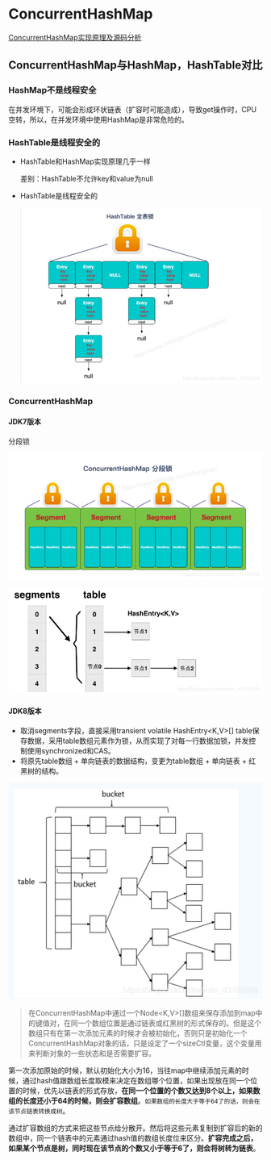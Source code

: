 # ConcurrentHashMap

[ConcurrentHashMap实现原理及源码分析](https://blog.csdn.net/weixin_43185598/article/details/87938882)

## ConcurrentHashMap与HashMap，HashTable对比

### HashMap不是线程安全

在并发环境下，可能会形成环状链表（扩容时可能造成），导致get操作时，CPU空转，所以，在并发环境中使用HashMap是非常危险的。

### HashTable是线程安全的

* HashTable和HashMap实现原理几乎一样

  差别：HashTable不允许key和value为null

* HashTable是线程安全的

  ![](img/map-01.png)

### ConcurrentHashMap

#### JDK7版本

分段锁

![](img/map-02.png)

![](img/map-03.png)

#### JDK8版本

* 取消segments字段，直接采用transient volatile HashEntry<K,V>[] table保存数据，采用table数组元素作为锁，从而实现了对每一行数据加锁，并发控制使用synchronized和CAS。
* 将原先table数组 + 单向链表的数据结构，变更为table数组 + 单向链表 + 红黑树的结构。

![](img/map-04.png)

> 在ConcurrentHashMap中通过一个Node<K,V>[]数组来保存添加到map中的键值对，在同一个数组位置是通过链表或红黑树的形式保存的。但是这个数组只有在第一次添加元素的时候才会被初始化，否则只是初始化一个ConcurrentHashMap对象的话，只是设定了一个sizeCtl变量，这个变量用来判断对象的一些状态和是否需要扩容。

第一次添加原始的时候，默认初始化大小为16，当往map中继续添加元素的时候，通过hash值跟数组长度取模来决定在数组哪个位置，如果出现放在同一个位置的时候，优先以链表的形式存放，**在同一个位置的个数又达到8个以上，如果数组的长度还小于64的时候，则会扩容数组**。`如果数组的长度大于等于64了的话，则会在该节点链表转换成树`。

通过扩容数组的方式来把这些节点给分散开。然后将这些元素复制到扩容后的新的数组中，同一个链表中的元素通过hash值的数组长度位来区分。**扩容完成之后，如果某个节点是树，同时现在该节点的个数又小于等于6了，则会将树转为链表**。

